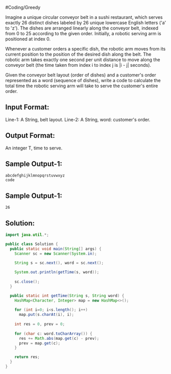 #Coding/Greedy

Imagine a unique circular conveyor belt in a sushi restaurant, which serves exactly 26 distinct dishes labeled by 26 unique lowercase English letters ('a' to 'z'). The dishes are arranged linearly along the conveyor belt, indexed from 0 to 25 according to the given order. Initially, a robotic serving arm is positioned at index 0.

Whenever a customer orders a specific dish, the robotic arm moves from its current position to the position of the desired dish along the belt. The robotic arm takes exactly one second per unit distance to move along the conveyor belt (the time taken from index i to index j is |i - j| seconds).

Given the conveyor belt layout (order of dishes) and a customer's order represented as a word (sequence of dishes), write a code to calculate the total time the robotic serving arm will take to serve the customer's entire order.


Input Format:
-------------
Line-1: A String, belt layout.
Line-2: A String, word: customer's order.

Output Format:
--------------
An integer T, time to serve.


Sample Output-1:
----------------
```
abcdefghijklmnopqrstuvwxyz
code
```

Sample Output-1:
----------------
```
26
```

## Solution:

```java
import java.util.*;

public class Solution {
  public static void main(String[] args) {
    Scanner sc = new Scanner(System.in);
   
    String s = sc.next(), word = sc.next();

    System.out.println(getTime(s, word));
    
    sc.close();
  }

  public static int getTime(String s, String word) {
    HashMap<Character, Integer> map = new HashMap<>();
    
    for (int i=0; i<s.length(); i++) 
      map.put(s.charAt(i), i);
    
    int res = 0, prev = 0;
    
    for (char c: word.toCharArray()) {
      res += Math.abs(map.get(c) - prev);
      prev = map.get(c);
    }

    return res;
  }
}
```